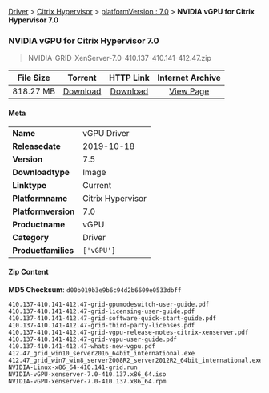 
[Driver](/README.md)  >  [Citrix Hypervisor](/index/Driver/Citrix_Hypervisor.md)  >  [platformVersion : 7.0](/index/Driver/Citrix_Hypervisor/7.0.md)  >  **NVIDIA vGPU for Citrix Hypervisor 7.0**


###    NVIDIA vGPU for Citrix Hypervisor 7.0

> NVIDIA-GRID-XenServer-7.0-410.137-410.141-412.47.zip   


| **File Size** | **Torrent**  | **HTTP Link** | **Internet Archive** |
|:-------------:|:------------:|:-------------:|:--------------------:|
| 818.27 MB |  [Download](https://archive.org/download/nvgpu_NVIDIA-GRID-XenServer-7.0-410.137-410.141-412.47.zip/nvgpu_NVIDIA-GRID-XenServer-7.0-410.137-410.141-412.47.zip_archive.torrent)       | [Download](https://archive.org/compress/nvgpu_NVIDIA-GRID-XenServer-7.0-410.137-410.141-412.47.zip) | [View Page](https://archive.org/details/nvgpu_NVIDIA-GRID-XenServer-7.0-410.137-410.141-412.47.zip)       |

#### Meta

<table>
<tr><td><strong>Name</strong></td><td>vGPU Driver</td></tr>
<tr><td><strong>Releasedate</strong></td><td>2019-10-18</td></tr>
<tr><td><strong>Version</strong></td><td>7.5</td></tr>
<tr><td><strong>Downloadtype</strong></td><td>Image</td></tr>
<tr><td><strong>Linktype</strong></td><td>Current</td></tr>
<tr><td><strong>Platformname</strong></td><td>Citrix Hypervisor</td></tr>
<tr><td><strong>Platformversion</strong></td><td>7.0</td></tr>
<tr><td><strong>Productname</strong></td><td>vGPU</td></tr>
<tr><td><strong>Category</strong></td><td>Driver</td></tr>
<tr><td><strong>Productfamilies</strong></td><td><code>['vGPU']</code></td></tr>
</table>

#### Zip Content

**MD5 Checksum**: `d00b019b3e9b6c94d2b6609e0533dbff`

```text
410.137-410.141-412.47-grid-gpumodeswitch-user-guide.pdf
410.137-410.141-412.47-grid-licensing-user-guide.pdf
410.137-410.141-412.47-grid-software-quick-start-guide.pdf
410.137-410.141-412.47-grid-third-party-licenses.pdf
410.137-410.141-412.47-grid-vgpu-release-notes-citrix-xenserver.pdf
410.137-410.141-412.47-grid-vgpu-user-guide.pdf
410.137-410.141-412.47-whats-new-vgpu.pdf
412.47_grid_win10_server2016_64bit_international.exe
412.47_grid_win7_win8_server2008R2_server2012R2_64bit_international.exe
NVIDIA-Linux-x86_64-410.141-grid.run
NVIDIA-vGPU-xenserver-7.0-410.137.x86_64.iso
NVIDIA-vGPU-xenserver-7.0-410.137.x86_64.rpm
```